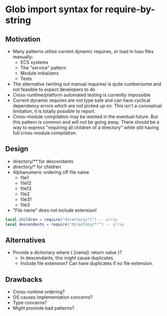 # Glob import syntax for require-by-string

## Motivation

- Many patterns utilize current dynamic requires, or load in luau files manually:
  - ECS systems
  - The "service" pattern
  - Module initializers
  - Tests
- The alternative (writing out manual requires) is quite cumbersome and not feasible to expect developers to do
- Cross-runtime/platform automated testing is currently impossible
- Current dynamic requires are not type safe and can have cyclical dependency errors which are not picked up on. This isn't a conceptual limitation, it is totally possible to report.
- Cross-module compilation may be wanted in the eventual future. But this pattern is common and will not be going away. There should be a way to express "requiring all children of a directory" while still having full cross-module compilation.

## Design

- directory/\*\* for descendants
- directory/\* for children
- Alphanumeric ordering off file name
  - file1
  - file12
  - file13
  - file2
  - file31
  - file3
- "File name" does not include extension!

```lua
local children = require("directory/*)") -- array
local descendants = require("directory/**") -- array
```

## Alternatives

- Provide a dictionary where { [name]: return value }?
  - In descendants, this might cause duplicates.
  - Include file extension? Can have duplicates if no file extension.

## Drawbacks

- Cross-runtime ordering?
- OS causes implementation concerns?
- Type concerns?
- Might promote bad patterns?
